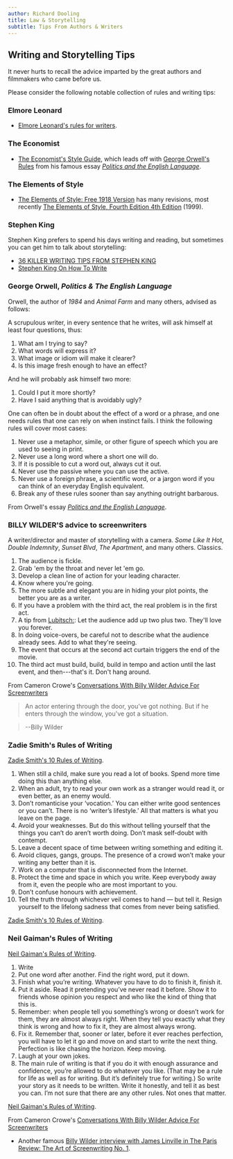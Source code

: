 ```yaml
---
author: Richard Dooling
title: Law & Storytelling
subtitle: Tips From Authors & Writers
---
```


## Writing and Storytelling Tips

It never hurts to recall the advice imparted 
by the great authors and filmmakers who came before us. 

Please consider the following notable collection of rules and writing tips:

### Elmore Leonard

* [Elmore Leonard's rules for writers](http://www.theguardian.com/books/2010/feb/24/elmore-leonard-rules-for-writers).

### The Economist

* [The Economist's Style Guide]( http://www.economist.com/styleguide/introduction), which leads off with [George Orwell's Rules](https://www.writingclasses.com/toolbox/tips-masters/george-orwell-6-questions-6-rules) from his famous essay [*Politics and the English Language*](http://www.orwell.ru/library/essays/politics/english/e_polit/). 

### The Elements of Style

* [The Elements of Style: Free 1918 Version](http://www.bartleby.com/141/) has many revisions, 
most recently [The Elements of Style, Fourth Edition 4th Edition](http://www.amazon.com/The-Elements-Style-Fourth-Edition/dp/020530902X/inscape-20) (1999).

### Stephen King 

Stephen King prefers to spend his days writing and reading, but sometimes you can get him to talk about storytelling:
 * [36 KILLER WRITING TIPS FROM STEPHEN KING](http://thewhynot100.blogspot.com/2014/04/36-killer-writing-tips-from-stephen-king.html)
 * [Stephen King On How To Write](http://www.theguardian.com/books/2000/oct/01/stephenking.sciencefictionfantasyandhorror)

### George Orwell, *Politics & The English Language*

Orwell, the author of *1984* and *Animal Farm* and many others, advised as follows:

A scrupulous writer, in every sentence that he writes, will ask himself at least four questions, thus:

1. What am I trying to say?
2. What words will express it?
3. What image or idiom will make it clearer?
4. Is this image fresh enough to have an effect?

And he will probably ask himself two more:

1. Could I put it more shortly?
2. Have I said anything that is avoidably ugly?

One can often be in doubt about the effect of a word or a phrase, 
and one needs rules that one can rely on when instinct fails. 
I think the following rules will cover most cases:

1. Never use a metaphor, simile, or other figure of speech which you are used to seeing in print.
2. Never use a long word where a short one will do.
3. If it is possible to cut a word out, always cut it out.
4. Never use the passive where you can use the active.
5. Never use a foreign phrase, a scientific word, or a jargon word if you can think of an everyday English equivalent.
6. Break any of these rules sooner than say anything outright barbarous.

From Orwell's essay [*Politics and the English Language*](http://www.orwell.ru/library/essays/politics/english/e_polit/). 

### BILLY WILDER'S advice to screenwriters

A writer/director and master of storytelling with a camera. *Some Like It Hot*, *Double Indemnity*, *Sunset Blvd*, *The Apartment*, and many others. Classics. 

1. The audience is fickle.
2. Grab 'em by the throat and never let 'em go.
3. Develop a clean line of action for your leading character.
4. Know where you're going.
5. The more subtle and elegant you are in hiding your plot points, the better you are as a writer.
6. If you have a problem with the third act, the real problem is in the first act.
7. A tip from [Lubitsch:](https://en.wikipedia.org/wiki/Ernst_Lubitsch#Sound_films.2C_1928.E2.80.9340): Let the audience add up two plus two. They'll love you forever.
8. In doing voice-overs, be careful not to describe what the audience already sees. Add to what they're seeing.
9. The event that occurs at the second act curtain triggers the end of the movie.
10. The third act must build, build, build in tempo and action until the last event, and then---that's it. Don't hang around.

From Cameron Crowe's [Conversations With Billy Wilder Advice For Screenwriters](http://www.listsofnote.com/2012/03/advice-from-billy-wilder.html)

> An actor entering through the door, you've got nothing. 
> But if he enters through the window, you've got a situation.

> --Billy Wilder

### Zadie Smith's Rules of Writing

[Zadie Smith's 10 Rules of Writing](https://www.brainpickings.org/2012/09/19/zadie-smith-10-rules-of-writing/).

1. When still a child, make sure you read a lot of books. Spend more time doing this than anything else.
2. When an adult, try to read your own work as a stranger would read it, or even better, as an enemy would.
3. Don’t romanticise your ‘vocation.’ You can either write good sentences or you can’t. There is no ‘writer’s lifestyle.’ All that matters is what you leave on the page.
4. Avoid your weaknesses. But do this without telling yourself that the things you can’t do aren’t worth doing. Don’t mask self-doubt with contempt.
5. Leave a decent space of time between writing something and editing it.
6. Avoid cliques, gangs, groups. The presence of a crowd won’t make your writing any better than it is.
7. Work on a computer that is disconnected from the Internet.
8. Protect the time and space in which you write. Keep everybody away from it, even the people who are most important to you.
9. Don’t confuse honours with achievement.
10. Tell the truth through whichever veil comes to hand — but tell it. Resign yourself to the 
lifelong sadness that comes from never being satisfied.

[Zadie Smith's 10 Rules of Writing](https://www.brainpickings.org/2012/09/19/zadie-smith-10-rules-of-writing/).

### Neil Gaiman's Rules of Writing

[Neil Gaiman's Rules of Writing](https://www.brainpickings.org/2012/09/28/neil-gaiman-8-rules-of-writing/).

1. Write
2. Put one word after another. Find the right word, put it down.
3. Finish what you’re writing. Whatever you have to do to finish it, finish it.
4. Put it aside. Read it pretending you’ve never read it before. Show it to friends whose opinion you respect and who like the kind of thing that this is.
5. Remember: when people tell you something’s wrong or doesn’t work for them, they are almost always right. When they tell you exactly what they think is wrong and how to fix it, they are almost always wrong.
6. Fix it. Remember that, sooner or later, before it ever reaches perfection, you will have to let it go and move on and start to write the next thing. Perfection is like chasing the horizon. Keep moving.
7. Laugh at your own jokes.
8. The main rule of writing is that if you do it with enough assurance and confidence, you’re allowed to do whatever you like. (That may be a rule for life as well as for writing. But it’s definitely true for writing.) So write your story as it needs to be written. Write it honestly, and tell it as best you can. I’m not sure that there are any other rules. Not ones that matter.

[Neil Gaiman's Rules of Writing](https://www.brainpickings.org/2012/09/28/neil-gaiman-8-rules-of-writing/).


From Cameron Crowe's [Conversations With Billy Wilder Advice For Screenwriters](http://www.listsofnote.com/2012/03/advice-from-billy-wilder.html)

* Another famous [Billy Wilder interview with James Linville in The Paris Review: The Art of Screenwriting No. 1](http://www.theparisreview.org/interviews/1432/the-art-of-screenwriting-no-1-billy-wilder).




<!-- BEGIN COMMENT -->

<!--



-->

<!-- END COMMENT -->

